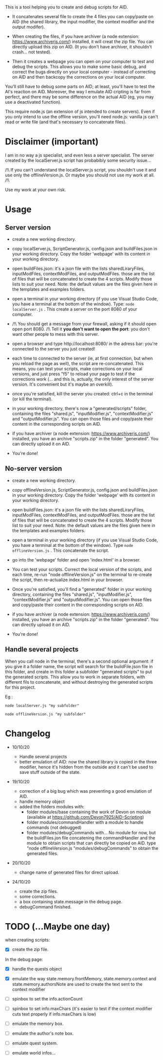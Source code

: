 This is a tool helping you to create and debug scripts for AID.

- It concatenates several file to create the 4 files you can copy/paste on AID 
(the shared library, the input modifier, the context modifier and the output modifer).

- When creating the files, if you have archiver (a node extension: https://www.archiverjs.com/) installed, it will creat the zip file.
You can directly upload this zip on AID. (It you don't have archiver, it shouldn't crash... not tested).

- Then it creates a webpage you can open on your computer to test and debug the scripts. 
This allows you to make some basic debug, and correct the bugs directly on your local computer -
instead of correcting on AID and then backcopy the corrections on your local computer.

You'll still have to debug some parts on AID; at least, you'll have to test the AI's reaction on AID. 
Moreover, the way I emulate AID cripting is far from perfect, and there may be some difference on the actual AID
(eg, you may use a deactivated function).

This require node.js (an extension of js intended to create servers). Even if you only intend to use the offline 
version, you'll need node.js: vanilla js can't read or write file (and that's necessary to concatenate files).


# Disclaimer (important)

I am in no way a js specialist, and even less a server specialist. The server created by the localServer.js script 
has probabibly some security issue... 

/!\ If you can't understand the localServer.js script, you shouldn't use it and use only the offlineVersion.js. Or maybe you should not use my work at all. /!\

Use my work at your own risk.


# Usage


## Server version

- create a new working directory. 

- copy localServer.js, ScriptGenerator.js, config.json and buildFiles.json in your working directory. 
Copy the folder 'webpage' with its content in your working directory.

- open buildFiles.json: it's a json file with the lists sharedLiraryFiles, inputModFiles, contextModFiles, and outputModFiles.
those are the list of files that will be concatenated to create the 4 scripts. Modify those lists to suit your need. Note: the default values are the files given here 
in the templates and examples folders. 

- open a terminal in your working directory (if you use Visual Studio Code, you have a terminal at the bottom of the window). 
Type: ```node localServer.js``` . This create a server on the port 8080 of your computer.

- /!\ You should get a message from your firewall, asking if it should open open port 8080. /!\ 
Tell it **you don't want to open the port**: you don't want other people to mess with this server.

- open a browser and type http://localhost:8080/ in the adress bar: you're connected to the server you just created!

- each time to connected to the server (ie, at first connection, but when you reload the page as well), 
the script are re-concatenated. This means, you can test your scripts, make corrections on your local versions, 
and just press "f5" to reload your page to test if the corrections work (... and this is, actually, the 
only interest of the server version. It's convenient but it's maybe an overkill).

- once you're satisfied, kill the server you created: ctrl+c in the terminal (or kill the terminal).

- in your working directory, there's now a "generated/scripts" folder, containing the files "shared.js",
"inputModifier.js", "contextModifier.js" and "outputModifier.js". You can open those 
files and copy/paste their content in the corresponding scripts on AID.

- if you have archiver (a node extension: https://www.archiverjs.com/) installed, you have 
an archive "scripts.zip" in the folder "generated". You can directly upload it on AID. 

- You're done!


## No-server version

- create a new working directory. 

- copy offlineVersion.js, ScriptGenerator.js, config.json and buildFiles.json in your working directory. Copy the folder 'webpage' with its content in your working directory.

- open buildFiles.json: it's a json file with the lists sharedLiraryFiles, inputModFiles, contextModFiles, and outputModFiles.
those are the list of files that will be concatenated to create the 4 scripts. Modify those list to suit your need. Note: the default values are the files given here 
in the templates and examples folders. 

- open a terminal in your working directory (if you use Visual Studio Code, you have a terminal at the bottom of the window). 
Type ```node offlineVersion.js``` . This concatenate the script.

- go into the 'webpage' folder and open 'index.html' in a browser.

- You can test your scripts. Correct the local version of the scripts, and each time, re-run "node offlineVersion.js" on the terminal
to re-create the script, then re-actualize index.html in your browser.

- Once you're satisfied, you'll find a "generated" folder in your working directory, containing the files "shared.js",
"inputModifier.js", "contextModifier.js" and "outputModifier.js". You can open those 
files and copy/paste their content in the corresponding scripts on AID.

- if you have archiver (a node extension: https://www.archiverjs.com/) installed, you have 
an archive "scripts.zip" in the folder "generated". You can directly upload it on AID. 

- You're done!


## Handle several projects

When you call node in the terminal, there's a second optional argument: if you give it a folder name, 
the script will search for the buildFile.json file in this folder, and create in this folder a subfolder 
"generated scripts" to put the generated scripts. This allow you to work in separate folders, with different
fils to concatenate, and without destroying the generated scripts for this project.

Eg : 

```node localServer.js "my subfolder"```

```node offlineVersion.js "my subfolder"```


# Changelog

- 10/10/20 
    - Handle several projects
    - better emulation of AID: now the shared library is copied in the three modifier, 
hence it's hidden from the outside and it can't be used to save stuff outside of the state.

- 19/10/20
    - correction of a big bug which was preventing a good emulation of AID.
    - handle memory object
    - added the folders modules with:
        - folder modules/base containing the work of Devon on module (available at https://github.com/Devon7925/AID-Scripting)
        - folder modules/commandHandler with a module to handle commands (not debugged)
        - folder modules/debugCommands with... No module for now, but the buildFiles.jon file concatening 
        the commandHandler and the module to obtain scripts that can directly be copied on AID.
        type "node offlineVersion.js "modules/debugCommands" to obtain the generated files.
        
- 20/10/20
    - change name of generated files for direct upload. 
    
- 24/10/20
    - create the zip files.
    - some corrections.
    - a box containing state.message in the debug page.
    - debugCommand finished.


# TODO (...Maybe one day)

when creating scripts:

- [x] create the zip file.

In the debug page:

- [x] handle the quests object

- [x] emulate the way state.memory.frontMemory, state.memory.context and state.memory.authorsNote are used to create the text sent to the context modifier

- [ ] spinbox to set the info.actionCount

- [ ] spinbox to set info.maxChars (it's easier to test if the context modifier cuts text properly if info.maxChars is low)

- [ ] emulate the memory box.

- [ ] emulate the author's note box.

- [ ] emulate quest system.

- [ ] emulate world infos...
